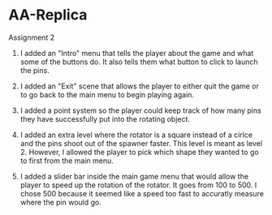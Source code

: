 # AA-Replica
 Assignment 2

1. I added an "Intro" menu that tells the player about the game and
   what some of the buttons do. It also tells them what button to click
   to launch the pins.

2. I added an "Exit" scene that allows the player to either quit the game
   or to go back to the main menu to begin playing again.

3. I added a point system so the player could keep track of how many pins 
   they have successfully put into the rotating object.

4. I added an extra level where the rotator is a square instead of a cirlce
   and the pins shoot out of the spawner faster. This level is meant as level 2.
   However, I allowed the player to pick which shape they wanted to go to
   first from the main menu.

5. I added a slider bar inside the main game menu that would allow the player to
   speed up the rotation of the rotator. It goes from 100 to 500. I chose 500 because
   it seemed like a speed too fast to accuratly measure where the pin would go.